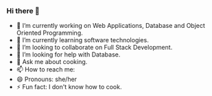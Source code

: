 ### Hi there 👋

<!--
**RamyaDevulapally/RamyaDevulapally** is a ✨ _special_ ✨ repository because its `README.md` (this file) appears on your GitHub profile.

Here are some ideas to get you started:
-->
- 🔭 I’m currently working on Web Applications, Database and Object Oriented Programming.
- 🌱 I’m currently learning software technologies.
- 👯 I’m looking to collaborate on Full Stack Development.
- 🤔 I’m looking for help with Database.
- 💬 Ask me about cooking.
- 📫 How to reach me: 
- 😄 Pronouns: she/her
- ⚡ Fun fact: I don't know how to cook.

